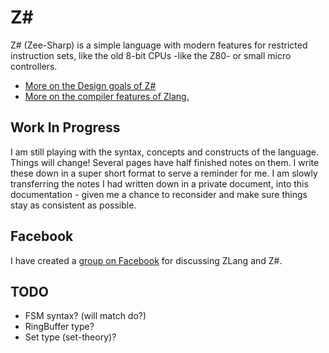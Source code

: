 # Z\#

Z# (Zee-Sharp) is a simple language with modern features for restricted instruction sets, like the old 8-bit CPUs -like the Z80-  or small micro controllers.

- [More on the Design goals of Z#](design.md)
- [More on the compiler features of Zlang.](./compiler/compiler.md)

## Work In Progress

I am still playing with the syntax, concepts and constructs of the language. Things will change!
Several pages have half finished notes on them. I write these down in a super short format to serve a reminder for me.
I am slowly transferring the notes I had written down in a private document, into this documentation - given me a chance to reconsider and make sure things stay as consistent as possible.

## Facebook

I have created a [group on Facebook](https://www.facebook.com/groups/724275751426108/) for discussing ZLang and Z#.

## TODO

- FSM syntax? (will match do?)
- RingBuffer type?
- Set type (set-theory)?
